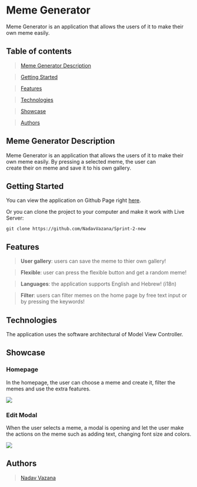 # Meme Generator

Meme Generator is an application that allows the users of it to make their own meme easily.

## Table of contents

> [Meme Generator Description](#desc)

> [Getting Started](#start)

> [Features](#features)

> [Technologies](#tech)

> [Showcase](#showcase)

> [Authors](#authors)

## <a id="desc" /> Meme Generator Description

Meme Generator is an application that allows the users of it to make their own meme easily. By pressing a selected meme, the user can <br> create their on meme and save it to his own gallery.

## <a id="start"/> Getting Started

You can view the application on Github Page right [here](https://nadavvazana.github.io/Sprint-2-new/).

Or you can clone the project to your computer and make it work with Live Server:

```
git clone https://github.com/NadavVazana/Sprint-2-new
```

## <a id="features" /> Features

> **User gallery**: users can save the meme to thier own gallery!

> **Flexible**: user can press the flexible button and get a random meme!

> **Languages**: the application supports English and Hebrew! (i18n)

> **Filter**: users can filter memes on the home page by free text input or by pressing the keywords!

## <a id="tech" /> Technologies

The application uses the software architectural of Model View Controller.

## <a id="showcase" /> Showcase

### Homepage

In the homepage, the user can choose a meme and create it, filter the memes and use the extra features.

<img src="https://res.cloudinary.com/ds8xkm0ue/image/upload/v1667123750/Untitled_ggo9yf.png" /> 

### Edit Modal

When the user selects a meme, a modal is opening and let the user make the actions on the meme such as adding text, changing font size and colors.

<img src="https://res.cloudinary.com/ds8xkm0ue/image/upload/v1667123752/Untitled1_arnbl1.png" />

## <a id="authors" /> Authors

> [Nadav Vazana](https://github.com/NadavVazana)

